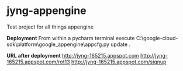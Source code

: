 # jyng-appengine
Test project for all things appengine

**Deployment**
From within a pycharm terminal execute
C:\google-cloud-sdk\platform\google_appengine\appcfg.py update .

**URL after deployment**
http://jyng-165215.appspot.com
http://jyng-165215.appspot.com/rot13
http://jyng-165215.appspot.com/signup

